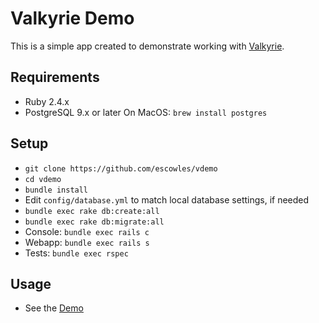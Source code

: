 # Valkyrie Demo

This is a simple app created to demonstrate working with [Valkyrie](https://github.com/samvera-labs/valkyrie).

## Requirements
* Ruby 2.4.x
* PostgreSQL 9.x or later
  On MacOS: `brew install postgres`

## Setup
* `git clone https://github.com/escowles/vdemo`
* `cd vdemo`
* `bundle install`
* Edit `config/database.yml` to match local database settings, if needed
* `bundle exec rake db:create:all`
* `bundle exec rake db:migrate:all`
* Console: `bundle exec rails c`
* Webapp: `bundle exec rails s`
* Tests: `bundle exec rspec`

## Usage
* See the [Demo](https://github.com/escowles/vdemo/wiki/Demo)
